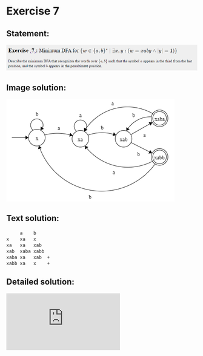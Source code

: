 # Exercise 7

## Statement:
![Statement](https://github.com/AdriCri22/Teoria-Computacion-TC-FIB/blob/main/DFA/07/Statement_7.png)

## Image solution:
![Solution](https://github.com/AdriCri22/Teoria-Computacion-TC-FIB/blob/main/DFA/07/Image_sol_7.png)

## Text solution:
         a    b   
    x    xa   x   
    xa   xa   xab 
    xab  xaba xabb
    xaba xa   xab  +
    xabb xa   x    +

## Detailed solution:
![Detailed solution](https://github.com/AdriCri22/Teoria-Computacion-TC-FIB/blob/main/DFA/07/DFA%2007.pdf)
